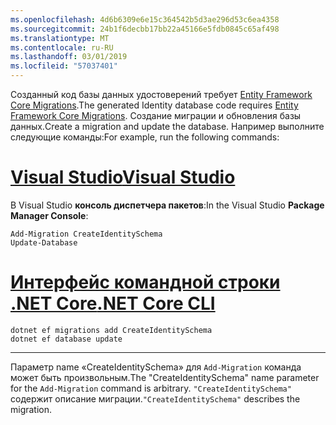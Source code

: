 ```yaml
---
ms.openlocfilehash: 4d6b6309e6e15c364542b5d3ae296d53c6ea4358
ms.sourcegitcommit: 24b1f6decbb17bb22a45166e5fdb0845c65af498
ms.translationtype: MT
ms.contentlocale: ru-RU
ms.lasthandoff: 03/01/2019
ms.locfileid: "57037401"
---
```

<span data-ttu-id="72b02-101">Созданный код базы данных удостоверений требует [Entity Framework Core Migrations](/ef/core/managing-schemas/migrations/).</span><span class="sxs-lookup"><span data-stu-id="72b02-101">The generated Identity database code requires [Entity Framework Core Migrations](/ef/core/managing-schemas/migrations/).</span></span> <span data-ttu-id="72b02-102">Создание миграции и обновления базы данных.</span><span class="sxs-lookup"><span data-stu-id="72b02-102">Create a migration and update the database.</span></span> <span data-ttu-id="72b02-103">Например выполните следующие команды:</span><span class="sxs-lookup"><span data-stu-id="72b02-103">For example, run the following commands:</span></span>

# <a name="visual-studiotabvisual-studio"></a>[<span data-ttu-id="72b02-104">Visual Studio</span><span class="sxs-lookup"><span data-stu-id="72b02-104">Visual Studio</span></span>](#tab/visual-studio)

<span data-ttu-id="72b02-105">В Visual Studio **консоль диспетчера пакетов**:</span><span class="sxs-lookup"><span data-stu-id="72b02-105">In the Visual Studio **Package Manager Console**:</span></span>

```PMC
Add-Migration CreateIdentitySchema
Update-Database
```

# <a name="net-core-clitabnetcore-cli"></a>[<span data-ttu-id="72b02-106">Интерфейс командной строки .NET Core</span><span class="sxs-lookup"><span data-stu-id="72b02-106">.NET Core CLI</span></span>](#tab/netcore-cli)

```cli
dotnet ef migrations add CreateIdentitySchema
dotnet ef database update
```

------

<span data-ttu-id="72b02-107">Параметр name «CreateIdentitySchema» для `Add-Migration` команда может быть произвольным.</span><span class="sxs-lookup"><span data-stu-id="72b02-107">The "CreateIdentitySchema" name parameter for the `Add-Migration` command is arbitrary.</span></span> <span data-ttu-id="72b02-108">`"CreateIdentitySchema"` содержит описание миграции.</span><span class="sxs-lookup"><span data-stu-id="72b02-108">`"CreateIdentitySchema"` describes the migration.</span></span>
